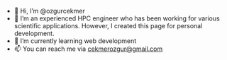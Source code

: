 - 👋 Hi, I’m @ozgurcekmer
- 👀 I’m an experienced HPC engineer who has been working for various scientific applications. However, I created this page for personal development.
- 🌱 I’m currently learning web development
- 📫 You can reach me via cekmerozgur@gmail.com

<!---
ozgurcekmer/ozgurcekmer is a ✨ special ✨ repository because its `README.md` (this file) appears on your GitHub profile.
You can click the Preview link to take a look at your changes.
--->
